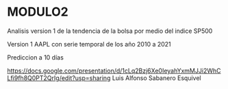 # MODULO2

Analisis version 1 de la tendencia de la bolsa por medio del indice SP500 

Version 1 AAPL con serie temporal de los año 2010 a 2021 

Prediccion a 10 días 


https://docs.google.com/presentation/d/1cLq2Bzj6Xe0IeyahYxmMJJi2WhCLfi9fh8Q0PT2QrIg/edit?usp=sharing
Luis Alfonso Sabanero Esquivel
